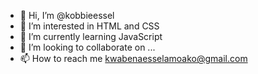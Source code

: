 - 👋 Hi, I’m @kobbieessel
- 👀 I’m interested in HTML and CSS
- 🌱 I’m currently learning JavaScript
- 💞️ I’m looking to collaborate on ...
- 📫 How to reach me kwabenaesselamoako@gmail.com

<!---
kobbieessel/kobbieessel is a ✨ special ✨ repository because its `README.md` (this file) appears on your GitHub profile.
You can click the Preview link to take a look at your changes.
--->
